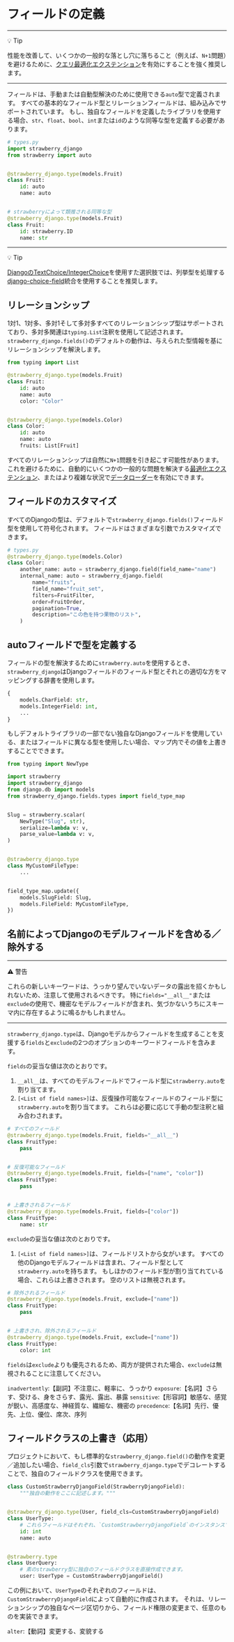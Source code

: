 # フィールドの定義

---

💡 Tip

性能を改善して、いくつかの一般的な落とし穴に落ちること（例えば、`N+1`問題）を避けるために、[クエリ最適化エクステンション](https://strawberry.rocks/docs/django/guide/optimizer)を有効にすることを強く推奨します。

---

フィールドは、手動または自動型解決のために使用できる`auto`型で定義されます。
すべての基本的なフィールド型とリレーションフィールドは、組み込みでサポートされています。
もし、独自なフィールドを定義したライブラリを使用する場合、`str`、`float`、`bool`、`int`または`id`のような同等な型を定義する必要があります。

```python
# types.py
import strawberry_django
from strawberry import auto


@strawberry_django.type(models.Fruit)
class Fruit:
    id: auto
    name: auto


# strawberryによって類推される同等な型
@strawberry_django.type(models.Fruit)
class Fruit:
    id: strawberry.ID
    name: str
```

---

💡 Tip

[DjangoのTextChoice/IntegerChoice](https://docs.djangoproject.com/en/4.2/ref/models/fields/#enumeration-types)を使用すた選択肢では、列挙型を処理する[django-choice-field](https://strawberry.rocks/docs/django/integrations/choices-field)統合を使用することを推奨します。

## リレーションシップ

1対1、1対多、多対1そして多対多すべてのリレーションシップ型はサポートされており、多対多関連は`typing.List`注釈を使用して記述されます。
`strawberry_django.fields()`のデフォルトの動作は、与えられた型情報を基にリレーションシップを解決します。

```python
from typing import List

@strawberry_django.type(models.Fruit)
class Fruit:
    id: auto
    name: auto
    color: "Color"


@strawberry_django.type(models.Color)
class Color:
    id: auto
    name: auto
    fruits: List[Fruit]
```

すべてのリレーションシップは自然に`N+1`問題を引き起こす可能性があります。
これを避けるために、自動的にいくつかの一般的な問題を解決する[最適化エクステンション](https://strawberry.rocks/docs/django/guide/optimizer)、またはより複雑な状況で[データローダー](https://strawberry.rocks/docs/guides/dataloaders)を有効にできます。

## フィールドのカスタマイズ

すべてのDjangoの型は、デフォルトで`strawberry_django.fields()`フィールド型を使用して符号化されます。
フィールドはさまざまな引数でカスタマイズできます。

```python
# types.py
@strawberry_django.type(models.Color)
class Color:
    another_name: auto = strawberry_django.field(field_name="name")
    internal_name: auto = strawberry_django.field(
        name="fruits",
        field_name="fruit_set",
        filters=FruitFilter,
        order=FruitOrder,
        pagination=True,
        description="この色を持つ果物のリスト",
    )
```

## autoフィールドで型を定義する

フィールドの型を解決するために`strawberry.auto`を使用するとき、`strawberry_django`はDjangoフィールドのフィールド型とそれとの適切な方をマッピングする辞書を使用します。

```python
{
    models.CharField: str,
    models.IntegerField: int,
    ...
}
```

もしデフォルトライブラリの一部でない独自なDjangoフィールドを使用している、またはフィールドに異なる型を使用したい場合、マップ内でその値を上書きすることでできます。

```python
from typing import NewType

import strawberry
import strawberry_django
from django.db import models
from strawberry_django.fields.types import field_type_map


Slug = strawberry.scalar(
    NewType("Slug", str),
    serialize=lambda v: v,
    parse_value=lambda v: v,
)


@strawberry_django.type
class MyCustomFileType:
    ...


field_type_map.update({
    models.SlugField: Slug,
    models.FileField: MyCustomFileType,
})
```

## 名前によってDjangoのモデルフィールドを含める／除外する

---

⚠ 警告

これらの新しいキーワードは、うっかり望んでいないデータの露出を招くかもしれないため、注意して使用されるべきです。
特に`fields="__all__"`または`exclude`の使用で、機密なモデルフィールドが含まれ、気づかないうちにスキーマ内に存在するように鳴るかもしれません。

---

`strawberry_django.type`は、Djangoモデルからフィールドを生成することを支援する`fields`と`exclude`の2つのオプションのキーワードフィールドを含みます。

`fields`の妥当な値は次のとおりです。

1. `__all__`は、すべてのモデルフィールドでフィールド型に`strawberry.auto`を割り当てます。
2. `[<List of field names>]`は、反復操作可能なフィールドのフィールド型に`strawberry.auto`を割り当てます。
   これらは必要に応じて手動の型注釈と組み合わされます。

```python
# すべてのフィールド
@strawberry_django.type(models.Fruit, fields="__all__")
class FruitType:
    pass


# 反復可能なフィールド
@strawberry_django.type(models.Fruit, fields=["name", "color"])
class FruitType:
    pass


# 上書きされるフィールド
@strawberry_django.type(models.Fruit, fields=["color"])
class FruitType:
    name: str
```

`exclude`の妥当な値は次のとおりです。

1. `[<List of field names>]`は、フィールドリストから女がいます。
   すべての他のDjangoモデルフィールドは含まれ、フィールド型として`strawberry.auto`を持ちます。
   もしほかのフィールド型が割り当てれている場合、これらは上書きされます。
   空のリストは無視されます。

```python
# 除外されるフィールド
@strawberry_django.type(models.Fruit, exclude=["name"])
class FruitType:
    pass


# 上書きされ、除外されるフィールド
@strawberry_django.type(models.Fruit, exclude=["name"])
class FruitType:
    color: int
```

`fields`は`exclude`よりも優先されるため、両方が提供された場合、`exclude`は無視されることに注意してください。

`inadvertently`:【副詞】不注意に、軽率に、うっかり
`exposure`:【名詞】さらす、受ける、身をさらす、露光、露出、暴露
`sensitive`:【形容詞】敏感な、感覚が鋭い、高感度な、神経質な、繊細な、機密の
`precedence`:【名詞】先行、優先、上位、優位、席次、序列

## フィールドクラスの上書き（応用）

プロジェクトにおいて、もし標準的な`strawberry_django.field()`の動作を変更／追加したい場合、`field_cls`引数で`strawberry_django.type`でデコレートすることで、独自のフィールドクラスを使用できます。

```python
class CustomStrawberryDjangoField(StrawberryDjangoField):
    """独自の動作をここに記述します。"""


@strawberry_django.type(User, field_cls=CustomStrawberryDjangoField)
class UserType:
    # これらフィールドはそれぞれ、`CustomStrawberryDjangoField`のインスタンスです。
    id: int
    name: auto


@strawberry.type
class UserQuery:
    # 素のstrawberry型に独自のフィールドクラスを直接作成できます。
    user: UserType = CustomStrawberryDjangoField()
```

この例において、`UserType`のそれぞれのフィールドは、`CustomStrawberryDjangoField`によって自動的に作成されます。
それは、リレーションシップの独自なページ区切りから、フィールド権限の変更まで、任意のものを実装できます。

`alter`:【動詞】変更する、変貌する
